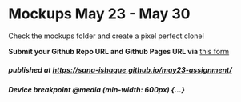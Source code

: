 # Mockups May 23 - May 30

Check the mockups folder and create a pixel perfect clone! 

**Submit your Github Repo URL and Github Pages URL via**  [this form](https://forms.gle/hpnwWht8xTLjqHnH8)
##### published at https://sana-ishaque.github.io/may23-assignment/

##### Device breakpoint @media (min-width: 600px) {...}
